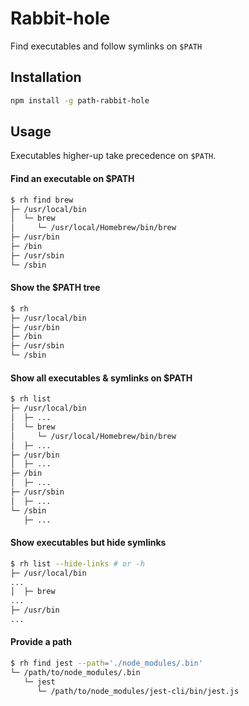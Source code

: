 # Rabbit-hole

Find executables and follow symlinks on `$PATH`

## Installation

```bash
npm install -g path-rabbit-hole
```

## Usage

Executables higher-up take precedence on `$PATH`.

#### Find an executable on $PATH
```bash
$ rh find brew
├─ /usr/local/bin
│  └─ brew
│     └─ /usr/local/Homebrew/bin/brew
├─ /usr/bin
├─ /bin
├─ /usr/sbin
└─ /sbin
```

#### Show the $PATH tree
```bash
$ rh
├─ /usr/local/bin
├─ /usr/bin
├─ /bin
├─ /usr/sbin
└─ /sbin
```

#### Show all executables & symlinks on $PATH
```bash
$ rh list
├─ /usr/local/bin
│  ├─ ...
│  └─ brew
│     └─ /usr/local/Homebrew/bin/brew
│  ├─ ...
├─ /usr/bin
│  ├─ ...
├─ /bin
│  ├─ ...
├─ /usr/sbin
│  ├─ ...
└─ /sbin
   ├─ ...
```

#### Show executables but hide symlinks
```bash
$ rh list --hide-links # or -h
├─ /usr/local/bin
...
│  ├─ brew
...
├─ /usr/bin
...
```

#### Provide a path
```bash
$ rh find jest --path='./node_modules/.bin'
└─ /path/to/node_modules/.bin
   └─ jest
      └─ /path/to/node_modules/jest-cli/bin/jest.js
```

